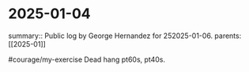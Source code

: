 #  2025-01-04

summary:: Public log by George Hernandez for  252025-01-06.
parents: [[2025-01]]

#courage/my-exercise Dead hang pt60s, pt40s. 

